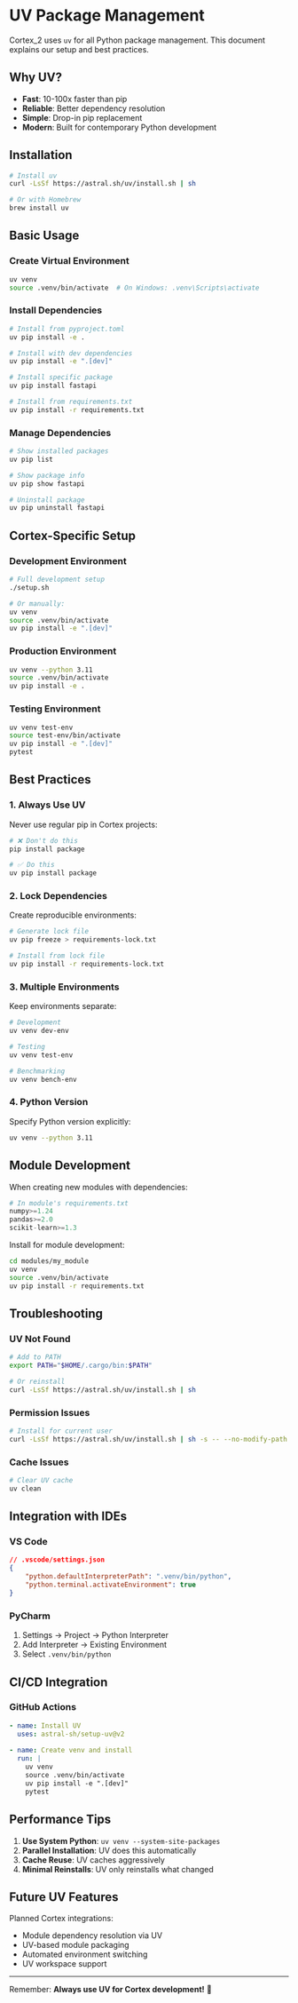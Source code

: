 # UV Package Management

Cortex_2 uses `uv` for all Python package management. This document explains our setup and best practices.

## Why UV?

- **Fast**: 10-100x faster than pip
- **Reliable**: Better dependency resolution
- **Simple**: Drop-in pip replacement
- **Modern**: Built for contemporary Python development

## Installation

```bash
# Install uv
curl -LsSf https://astral.sh/uv/install.sh | sh

# Or with Homebrew
brew install uv
```

## Basic Usage

### Create Virtual Environment
```bash
uv venv
source .venv/bin/activate  # On Windows: .venv\Scripts\activate
```

### Install Dependencies
```bash
# Install from pyproject.toml
uv pip install -e .

# Install with dev dependencies
uv pip install -e ".[dev]"

# Install specific package
uv pip install fastapi

# Install from requirements.txt
uv pip install -r requirements.txt
```

### Manage Dependencies
```bash
# Show installed packages
uv pip list

# Show package info
uv pip show fastapi

# Uninstall package
uv pip uninstall fastapi
```

## Cortex-Specific Setup

### Development Environment
```bash
# Full development setup
./setup.sh

# Or manually:
uv venv
source .venv/bin/activate
uv pip install -e ".[dev]"
```

### Production Environment
```bash
uv venv --python 3.11
source .venv/bin/activate
uv pip install -e .
```

### Testing Environment
```bash
uv venv test-env
source test-env/bin/activate
uv pip install -e ".[dev]"
pytest
```

## Best Practices

### 1. Always Use UV
Never use regular pip in Cortex projects:
```bash
# ❌ Don't do this
pip install package

# ✅ Do this
uv pip install package
```

### 2. Lock Dependencies
Create reproducible environments:
```bash
# Generate lock file
uv pip freeze > requirements-lock.txt

# Install from lock file
uv pip install -r requirements-lock.txt
```

### 3. Multiple Environments
Keep environments separate:
```bash
# Development
uv venv dev-env

# Testing
uv venv test-env

# Benchmarking
uv venv bench-env
```

### 4. Python Version
Specify Python version explicitly:
```bash
uv venv --python 3.11
```

## Module Development

When creating new modules with dependencies:

```python
# In module's requirements.txt
numpy>=1.24
pandas>=2.0
scikit-learn>=1.3
```

Install for module development:
```bash
cd modules/my_module
uv venv
source .venv/bin/activate
uv pip install -r requirements.txt
```

## Troubleshooting

### UV Not Found
```bash
# Add to PATH
export PATH="$HOME/.cargo/bin:$PATH"

# Or reinstall
curl -LsSf https://astral.sh/uv/install.sh | sh
```

### Permission Issues
```bash
# Install for current user
curl -LsSf https://astral.sh/uv/install.sh | sh -s -- --no-modify-path
```

### Cache Issues
```bash
# Clear UV cache
uv clean
```

## Integration with IDEs

### VS Code
```json
// .vscode/settings.json
{
    "python.defaultInterpreterPath": ".venv/bin/python",
    "python.terminal.activateEnvironment": true
}
```

### PyCharm
1. Settings → Project → Python Interpreter
2. Add Interpreter → Existing Environment
3. Select `.venv/bin/python`

## CI/CD Integration

### GitHub Actions
```yaml
- name: Install UV
  uses: astral-sh/setup-uv@v2
  
- name: Create venv and install
  run: |
    uv venv
    source .venv/bin/activate
    uv pip install -e ".[dev]"
    pytest
```

## Performance Tips

1. **Use System Python**: `uv venv --system-site-packages`
2. **Parallel Installation**: UV does this automatically
3. **Cache Reuse**: UV caches aggressively
4. **Minimal Reinstalls**: UV only reinstalls what changed

## Future UV Features

Planned Cortex integrations:
- Module dependency resolution via UV
- UV-based module packaging
- Automated environment switching
- UV workspace support

---

Remember: **Always use UV for Cortex development!** 🚀
